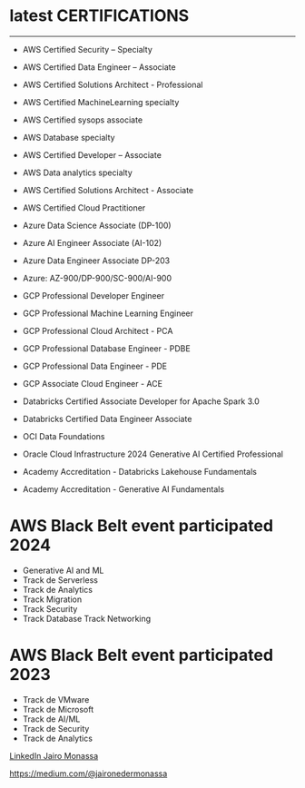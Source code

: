 # latest CERTIFICATIONS
----

- AWS Certified Security – Specialty
- AWS Certified Data Engineer – Associate
- AWS Certified Solutions Architect - Professional
- AWS Certified MachineLearning specialty
- AWS Certified sysops associate
- AWS Database specialty
- AWS Certified Developer – Associate
- AWS Data analytics specialty
- AWS Certified Solutions Architect - Associate
- AWS Certified Cloud Practitioner

- Azure Data Science Associate (DP-100)
- Azure AI Engineer Associate (AI-102)
- Azure Data Engineer Associate DP-203
- Azure: AZ-900/DP-900/SC-900/AI-900

- GCP Professional Developer Engineer
- GCP Professional Machine Learning Engineer
- GCP Professional Cloud Architect - PCA
- GCP Professional Database Engineer - PDBE
- GCP Professional Data Engineer - PDE
- GCP Associate Cloud Engineer - ACE
 
- Databricks Certified Associate Developer for Apache Spark 3.0
- Databricks Certified Data Engineer Associate

- OCI Data Foundations
- Oracle Cloud Infrastructure 2024 Generative AI Certified Professional
- Academy Accreditation - Databricks Lakehouse Fundamentals
- Academy Accreditation - Generative AI Fundamentals

 # AWS Black Belt event participated 2024
 - Generative AI and ML
 - Track de Serverless
 - Track de Analytics
 - Track Migration
 - Track Security
 - Track Database
   Track Networking
 
 # AWS Black Belt event participated 2023
 - Track de VMware
 - Track de Microsoft
 - Track de AI/ML
 - Track de Security
 - Track de Analytics
 
 
<a href="https://www.linkedin.com/in/jairomonassa/"> LinkedIn Jairo Monassa</a>

https://medium.com/@jaironedermonassa
